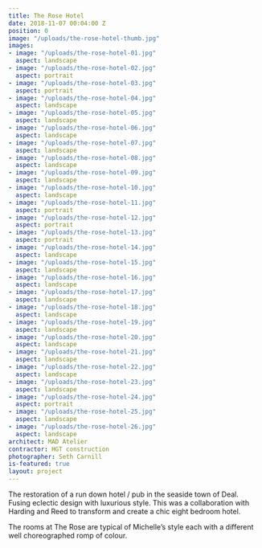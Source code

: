 ```yaml
---
title: The Rose Hotel
date: 2018-11-07 00:04:00 Z
position: 0
image: "/uploads/the-rose-hotel-thumb.jpg"
images:
- image: "/uploads/the-rose-hotel-01.jpg"
  aspect: landscape
- image: "/uploads/the-rose-hotel-02.jpg"
  aspect: portrait
- image: "/uploads/the-rose-hotel-03.jpg"
  aspect: portrait
- image: "/uploads/the-rose-hotel-04.jpg"
  aspect: landscape
- image: "/uploads/the-rose-hotel-05.jpg"
  aspect: landscape
- image: "/uploads/the-rose-hotel-06.jpg"
  aspect: landscape
- image: "/uploads/the-rose-hotel-07.jpg"
  aspect: landscape
- image: "/uploads/the-rose-hotel-08.jpg"
  aspect: landscape
- image: "/uploads/the-rose-hotel-09.jpg"
  aspect: landscape
- image: "/uploads/the-rose-hotel-10.jpg"
  aspect: landscape
- image: "/uploads/the-rose-hotel-11.jpg"
  aspect: portrait
- image: "/uploads/the-rose-hotel-12.jpg"
  aspect: portrait
- image: "/uploads/the-rose-hotel-13.jpg"
  aspect: portrait
- image: "/uploads/the-rose-hotel-14.jpg"
  aspect: landscape
- image: "/uploads/the-rose-hotel-15.jpg"
  aspect: landscape
- image: "/uploads/the-rose-hotel-16.jpg"
  aspect: landscape
- image: "/uploads/the-rose-hotel-17.jpg"
  aspect: landscape
- image: "/uploads/the-rose-hotel-18.jpg"
  aspect: landscape
- image: "/uploads/the-rose-hotel-19.jpg"
  aspect: landscape
- image: "/uploads/the-rose-hotel-20.jpg"
  aspect: landscape
- image: "/uploads/the-rose-hotel-21.jpg"
  aspect: landscape
- image: "/uploads/the-rose-hotel-22.jpg"
  aspect: landscape
- image: "/uploads/the-rose-hotel-23.jpg"
  aspect: landscape
- image: "/uploads/the-rose-hotel-24.jpg"
  aspect: portrait
- image: "/uploads/the-rose-hotel-25.jpg"
  aspect: landscape
- image: "/uploads/the-rose-hotel-26.jpg"
  aspect: landscape
architect: MAD Atelier
contractor: HGT construction 
photographer: Seth Carnill
is-featured: true
layout: project
---
```


The restoration of a run down hotel / pub in the seaside town of Deal. Fusing eclectic design with luxurious style. This was a collaboration with Harding and Reed to transform and create a chic eight bedroom hotel.

The rooms at The Rose are typical of Michelle’s style each with a different well choreographed romp of colour.